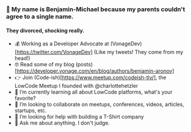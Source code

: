 ### 👋 My name is Benjamin-Michael because my parents couldn't agree to a single name.
#### They divorced, shocking really.

- 💰 Working as a Developer Advocate at (VonageDev)[https://twitter.com/VonageDev] (Like my tweets! They come from my head!)
- 🤓 Read some of my blog (posts)[https://developer.vonage.com/en/blog/authors/benjamin-aronov]
- 👉 Join (Code-ish)[https://www.meetup.com/codeish-tlv/], the LowCode Meetup I founded with @charlottehetzler
- 🌱 I’m currently learning all about LowCode platforms, what's your favorite?
- 👯 I’m looking to collaborate on meetups, conferences, videos, articles, startups, etc.
- 🤔 I’m looking for help with building a T-Shirt company
- 💬 Ask me about anything. I don't judge.

<!--
**ruskibenya/ruskibenya** is a ✨ _special_ ✨ repository because its `README.md` (this file) appears on your GitHub profile.

Here are some ideas to get you started:

- 🔭 I’m currently working on ...
- 🌱 I’m currently learning ...
- 👯 I’m looking to collaborate on ...
- 🤔 I’m looking for help with ...
- 💬 Ask me about ...
- 📫 How to reach me: ...
- 😄 Pronouns: ...
- ⚡ Fun fact: ...
-->
